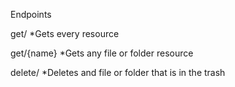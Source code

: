 Endpoints

get/ \*Gets every resource

get/{name} \*Gets any file or folder resource

delete/ \*Deletes and file or folder that is in the trash
